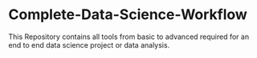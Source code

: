 # Complete-Data-Science-Workflow
This Repository contains all tools from basic to advanced required for an end to end data science project or data analysis. 
